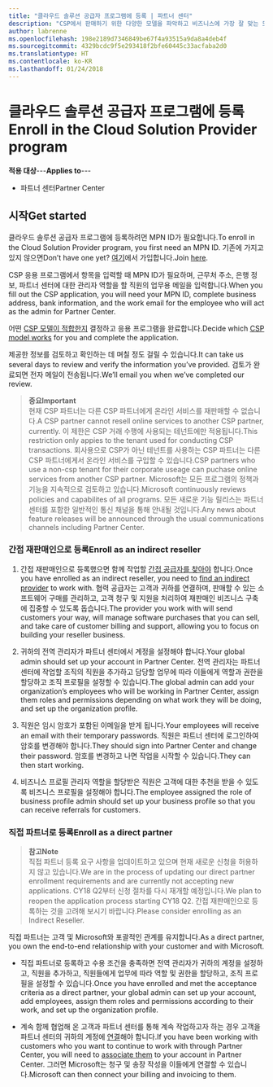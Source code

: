 ```yaml
---
title: "클라우드 솔루션 공급자 프로그램에 등록 | 파트너 센터"
description: "CSP에서 판매하기 위한 다양한 모델을 파악하고 비즈니스에 가장 잘 맞는 모델 결정"
author: labrenne
ms.openlocfilehash: 198e2189d7346849be67f4a93515a9da8a4deb4f
ms.sourcegitcommit: 4329bcdc9f5e293418f2bfe60445c33acfaba2d0
ms.translationtype: HT
ms.contentlocale: ko-KR
ms.lasthandoff: 01/24/2018
---
```

# <a name="enroll-in-the-cloud-solution-provider-program"></a><span data-ttu-id="5a13c-103">클라우드 솔루션 공급자 프로그램에 등록</span><span class="sxs-lookup"><span data-stu-id="5a13c-103">Enroll in the Cloud Solution Provider program</span></span>

<span data-ttu-id="5a13c-104">**적용 대상**---</span><span class="sxs-lookup"><span data-stu-id="5a13c-104">**Applies to**---</span></span>

-  <span data-ttu-id="5a13c-105">파트너 센터</span><span class="sxs-lookup"><span data-stu-id="5a13c-105">Partner Center</span></span>


## <a name="get-started"></a><span data-ttu-id="5a13c-106">시작</span><span class="sxs-lookup"><span data-stu-id="5a13c-106">Get started</span></span>

<span data-ttu-id="5a13c-107">클라우드 솔루션 공급자 프로그램에 등록하려먼 MPN ID가 필요합니다.</span><span class="sxs-lookup"><span data-stu-id="5a13c-107">To enroll in the Cloud Solution Provider program, you first need an MPN ID.</span></span> <span data-ttu-id="5a13c-108">기존에 가지고 있지 않으면</span><span class="sxs-lookup"><span data-stu-id="5a13c-108">Don’t have one yet?</span></span> <span data-ttu-id="5a13c-109">[여기](https://epe.mspartner.microsoft.com/EPE/portal/en-US?partnerid=)에서 가입합니다.</span><span class="sxs-lookup"><span data-stu-id="5a13c-109">Join [here](https://epe.mspartner.microsoft.com/EPE/portal/en-US?partnerid=).</span></span>

<span data-ttu-id="5a13c-110">CSP 응용 프로그램에서 항목을 입력할 때 MPN ID가 필요하며, 근무처 주소, 은행 정보, 파트너 센터에 대한 관리자 역할을 할 직원의 업무용 메일을 입력합니다.</span><span class="sxs-lookup"><span data-stu-id="5a13c-110">When you fill out the CSP application, you will need your MPN ID, complete business address, bank information, and the work email for the employee who will act as the admin for Partner Center.</span></span>

<span data-ttu-id="5a13c-111">어떤 [CSP 모델이 적합한지](http://partner-l1.microsoft.com/cloud-solution-provider-direct-or-indirect.html?ocid=cx-pcprograms-cspprogram-tellusmorebusiness) 결정하고 응용 프로그램을 완료합니다.</span><span class="sxs-lookup"><span data-stu-id="5a13c-111">Decide which [CSP model works](http://partner-l1.microsoft.com/cloud-solution-provider-direct-or-indirect.html?ocid=cx-pcprograms-cspprogram-tellusmorebusiness) for you and complete the application.</span></span> 

<span data-ttu-id="5a13c-112">제공한 정보를 검토하고 확인하는 데 며칠 정도 걸릴 수 있습니다.</span><span class="sxs-lookup"><span data-stu-id="5a13c-112">It can take us several days to review and verify the information you’ve provided.</span></span> <span data-ttu-id="5a13c-113">검토가 완료되면 전자 메일이 전송됩니다.</span><span class="sxs-lookup"><span data-stu-id="5a13c-113">We’ll email you when we’ve completed our review.</span></span>

>**<span data-ttu-id="5a13c-114">중요</span><span class="sxs-lookup"><span data-stu-id="5a13c-114">Important</span></span>**<br> <span data-ttu-id="5a13c-115">현재 CSP 파트너는 다른 CSP 파트너에게 온라인 서비스를 재판매할 수 없습니다.</span><span class="sxs-lookup"><span data-stu-id="5a13c-115">A CSP partner cannot resell online services to another CSP partner, currently.</span></span> <span data-ttu-id="5a13c-116">이 제한은 CSP 거래 수행에 사용되는 테넌트에만 적용됩니다.</span><span class="sxs-lookup"><span data-stu-id="5a13c-116">This restriction only appies to the tenant used for conducting CSP transactions.</span></span> <span data-ttu-id="5a13c-117">회사용으로 CSP가 아닌 테넌트를 사용하는 CSP 파트너는 다른 CSP 파트너에게서 온라인 서비스를 구입할 수 있습니다.</span><span class="sxs-lookup"><span data-stu-id="5a13c-117">CSP partners who use a non-csp tenant for their corporate useage can puchase online services from another CSP partner.</span></span> <span data-ttu-id="5a13c-118">Microsoft는 모든 프로그램의 정책과 기능을 지속적으로 검토하고 있습니다.</span><span class="sxs-lookup"><span data-stu-id="5a13c-118">Microsoft continuously reviews policies and capabilites of all programs.</span></span> <span data-ttu-id="5a13c-119">모든 새로운 기능 릴리스는 파트너 센터를 포함한 일반적인 통신 채널을 통해 안내될 것입니다.</span><span class="sxs-lookup"><span data-stu-id="5a13c-119">Any news about feature releases will be announced through the usual communications channels including Partner Center.</span></span>

### <a name="enroll-as-an-indirect-reseller"></a><span data-ttu-id="5a13c-120">간접 재판매인으로 등록</span><span class="sxs-lookup"><span data-stu-id="5a13c-120">Enroll as an indirect reseller</span></span>

1. <span data-ttu-id="5a13c-121">간접 재판매인으로 등록했으면 함께 작업할 [간접 공급자를 찾아야](https://partnercenter.microsoft.com/partner/find-a-provider) 합니다.</span><span class="sxs-lookup"><span data-stu-id="5a13c-121">Once you have enrolled as an indirect reseller, you need to [find an indirect provider](https://partnercenter.microsoft.com/partner/find-a-provider) to work with.</span></span> <span data-ttu-id="5a13c-122">협력 공급자는 고객과 귀하를 연결하며, 판매할 수 있는 소프트웨어 구매를 관리하고, 고객 청구 및 지원을 처리하여 재판매인 비즈니스 구축에 집중할 수 있도록 돕습니다.</span><span class="sxs-lookup"><span data-stu-id="5a13c-122">The provider you work with will send customers your way, will manage software purchases that you can sell, and take care of customer billing and support, allowing you to focus on building your reseller business.</span></span>

2. <span data-ttu-id="5a13c-123">귀하의 전역 관리자가 파트너 센터에서 계정을 설정해야 합니다.</span><span class="sxs-lookup"><span data-stu-id="5a13c-123">Your global admin should set up your account in Partner Center.</span></span> <span data-ttu-id="5a13c-124">전역 관리자는 파트너 센터에 작업할 조직의 직원을 추가하고 담당할 업무에 따라 이들에게 역할과 권한을 할당하고 조직 프로필을 설정할 수 있습니다.</span><span class="sxs-lookup"><span data-stu-id="5a13c-124">The global admin can add your organization’s employees who will be working in Partner Center, assign them roles and permissions depending on what work they will be doing, and set up the organization profile.</span></span>

3. <span data-ttu-id="5a13c-125">직원은 임시 암호가 포함된 이메일을 받게 됩니다.</span><span class="sxs-lookup"><span data-stu-id="5a13c-125">Your employees will receive an email with their temporary passwords.</span></span> <span data-ttu-id="5a13c-126">직원은 파트너 센터에 로그인하여 암호를 변경해야 합니다.</span><span class="sxs-lookup"><span data-stu-id="5a13c-126">They should sign into Partner Center and change their password.</span></span> <span data-ttu-id="5a13c-127">암호를 변경하고 나면 작업을 시작할 수 있습니다.</span><span class="sxs-lookup"><span data-stu-id="5a13c-127">They can then start working.</span></span>

4. <span data-ttu-id="5a13c-128">비즈니스 프로필 관리자 역할을 할당받은 직원은 고객에 대한 추천을 받을 수 있도록 비즈니스 프로필을 설정해야 합니다.</span><span class="sxs-lookup"><span data-stu-id="5a13c-128">The employee assigned the role of business profile admin should set up your business profile so that you can receive referrals for customers.</span></span>

### <a name="enroll-as-a-direct-partner"></a><span data-ttu-id="5a13c-129">직접 파트너로 등록</span><span class="sxs-lookup"><span data-stu-id="5a13c-129">Enroll as a direct partner</span></span>

>**<span data-ttu-id="5a13c-130">참고</span><span class="sxs-lookup"><span data-stu-id="5a13c-130">Note</span></span>**<br> <span data-ttu-id="5a13c-131">직접 파트너 등록 요구 사항을 업데이트하고 있으며 현재 새로운 신청을 허용하지 않고 있습니다.</span><span class="sxs-lookup"><span data-stu-id="5a13c-131">We are in the process of updating our direct partner enrollment requirements and are currently not accepting new applications.</span></span> <span data-ttu-id="5a13c-132">CY18 Q2부터 신청 절차를 다시 재개할 예정입니다.</span><span class="sxs-lookup"><span data-stu-id="5a13c-132">We plan to reopen the application process starting CY18 Q2.</span></span> <span data-ttu-id="5a13c-133">간접 재판매인으로 등록하는 것을 고려해 보시기 바랍니다.</span><span class="sxs-lookup"><span data-stu-id="5a13c-133">Please consider enrolling as an Indirect Reseller.</span></span>

<span data-ttu-id="5a13c-134">직접 파트너는 고객 및 Microsoft와 포괄적인 관계를 유지합니다.</span><span class="sxs-lookup"><span data-stu-id="5a13c-134">As a direct partner, you own the end-to-end relationship with your customer and with Microsoft.</span></span>

- <span data-ttu-id="5a13c-135">직접 파트너로 등록하고 수용 조건을 충족하면 전역 관리자가 귀하의 계정을 설정하고, 직원을 추가하고, 직원들에게 업무에 따라 역할 및 권한을 할당하고, 조직 프로필을 설정할 수 있습니다.</span><span class="sxs-lookup"><span data-stu-id="5a13c-135">Once you have enrolled and met the acceptance criteria as a direct partner, your global admin can set up your account, add employees, assign them roles and permissions according to their work, and set up the organization profile.</span></span> 

- <span data-ttu-id="5a13c-136">계속 함께 협업해 온 고객과 파트너 센터를 통해 계속 작업하고자 하는 경우 고객을 파트너 센터의 귀하의 계정에 [연결](request-a-relationship-with-a-customer.md)해야 합니다.</span><span class="sxs-lookup"><span data-stu-id="5a13c-136">If you have been working with customers who you want to continue to work with through Partner Center, you will need to [associate them](request-a-relationship-with-a-customer.md) to your account in Partner Center.</span></span>  <span data-ttu-id="5a13c-137">그러면 Microsoft는 청구 및 송장 작성을 이들에게 연결할 수 있습니다.</span><span class="sxs-lookup"><span data-stu-id="5a13c-137">Microsoft can then connect your billing and invoicing to them.</span></span> 






